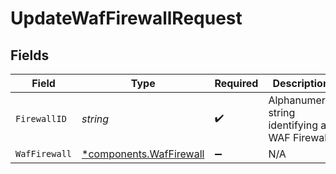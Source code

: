 # UpdateWafFirewallRequest


## Fields

| Field                                                         | Type                                                          | Required                                                      | Description                                                   | Example                                                       |
| ------------------------------------------------------------- | ------------------------------------------------------------- | ------------------------------------------------------------- | ------------------------------------------------------------- | ------------------------------------------------------------- |
| `FirewallID`                                                  | *string*                                                      | :heavy_check_mark:                                            | Alphanumeric string identifying a WAF Firewall.               | fW7g2uUGZzb2W9Euo4Mo0r                                        |
| `WafFirewall`                                                 | [*components.WafFirewall](../../models/shared/waffirewall.md) | :heavy_minus_sign:                                            | N/A                                                           |                                                               |